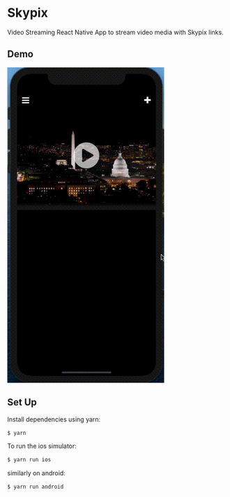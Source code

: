 # Skypix

Video Streaming React Native App to stream video media with Skypix links.

## Demo

![demo](./demo/skypix-demo.gif)

## Set Up

Install dependencies using yarn:

```bash
$ yarn
```

To run the ios simulator:

```bash
$ yarn run ios
```

similarly on android:

```bash
$ yarn run android
```